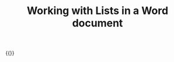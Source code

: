 ﻿---
title: "Working with Lists in a Word document"
second_title: " online"
articleTitle: "Working with Lists"
linktitle: "Lists"
type: docs
url: /paragraphs/lists/
description: "Insert, edit, delete Lists in a Word document programmatically via Cloud API."
weight: 150
---

{{<list-children-pages>}}
